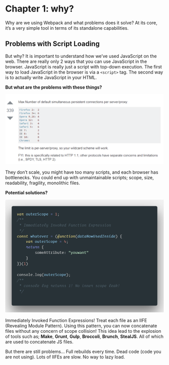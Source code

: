 # Chapter 1: why?

Why are we using Webpack and what problems does it solve? At its core, it’s a very simple tool in terms of its standalone capabilities.

## Problems with Script Loading

But why? It is important to understand how we’ve used JavaScript on the web. There are really only 2 ways that you can use JavaScript in the browser. JavaScript is really just a script with top-down execution. The first way to load JavaScript in the browser is via a ```<script>``` tag. The second way is to actually write JavaScript in your HTML.

**But what are the problems with these things?**

![max connections](images/max-connections.png)

They don’t scale, you might have too many scripts, and each browser has bottlenecks. You could end up with unmaintainable scripts; scope, size, readability, fragility, monolithic files.

**Potential solutions?**

![max connections](images/iife.png)

Immediately Invoked Function Expressions! Treat each file as an IIFE (Revealing Module Pattern). Using this pattern, you can now concatenate files without any concern of scope collision! This idea lead to the explosion of tools such as; **Make**, **Grunt**, **Gulp**, **Broccoli**, **Brunch**, **StealJS**. All of which are used to concatenate JS files.

But there are still problems… Full rebuilds every time. Dead code (code you are not using). Lots of IIFEs are slow. No way to lazy load.
